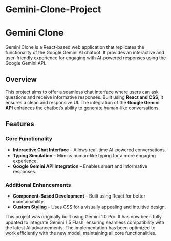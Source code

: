 # Gemini-Clone-Project

# Gemini Clone  

Gemini Clone is a React-based web application that replicates the functionality of the Google Gemini AI chatbot. It provides an interactive and user-friendly experience for engaging with AI-powered responses using the Google Gemini API.  

## Overview  
This project aims to offer a seamless chat interface where users can ask questions and receive informative responses. Built using **React and CSS**, it ensures a clean and responsive UI. The integration of the **Google Gemini API** enhances the chatbot’s ability to generate human-like conversations.  

## Features  

### Core Functionality  
- **Interactive Chat Interface** – Allows real-time AI-powered conversations.  
- **Typing Simulation** – Mimics human-like typing for a more engaging experience.  
- **Google Gemini API Integration** – Enables smart and informative responses.  

### Additional Enhancements  
- **Component-Based Development** – Built using React for better maintainability.  
- **Custom Styling** – Uses CSS for a visually appealing and intuitive design.  

This project was originally built using Gemini 1.0 Pro. It has now been fully updated to integrate Gemini 1.5 Flash, ensuring seamless compatibility with the latest AI advancements. The implementation has been optimized to work efficiently with the new model, maintaining all core functionalities.
